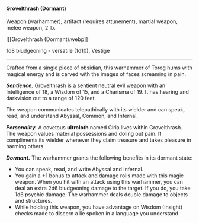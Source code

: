 #### Grovelthrash (Dormant)

Weapon (warhammer), artifact (requires attunement), martial weapon, melee weapon, 2 lb.

![[Grovelthrash (Dormant).webp]]

1d8 bludgeoning  - versatile (1d10), Vestige

---

Crafted from a single piece of obsidian, this warhammer of Torog hums with magical energy and is carved with the images of faces screaming in pain.

***Sentience.*** Grovelthrash is a sentient neutral evil weapon with an Intelligence of 18, a Wisdom of 15, and a Charisma of 19. It has hearing and darkvision out to a range of 120 feet.

The weapon communicates telepathically with its wielder and can speak, read, and understand Abyssal, Common, and Infernal.

***Personality.*** A covetous **ultroloth** named Ciria lives within Grovelthrash. The weapon values material possessions and doling out pain. It compliments its wielder whenever they claim treasure and takes pleasure in harming others.

***Dormant.*** The warhammer grants the following benefits in its dormant state:

- You can speak, read, and write Abyssal and Infernal.
- You gain a +1 bonus to attack and damage rolls made with this magic weapon. When you hit with an attack using this warhammer, you can deal an extra 2d6 bludgeoning damage to the target. If you do, you take 1d6 psychic damage. The warhammer deals double damage to objects and structures.
- While holding this weapon, you have advantage on Wisdom (Insight) checks made to discern a lie spoken in a language you understand.

> #